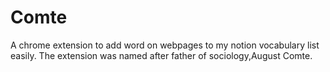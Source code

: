 # Comte
 
A chrome extension to add word on webpages to my notion vocabulary list easily. The extension was named after father of sociology,August Comte.
